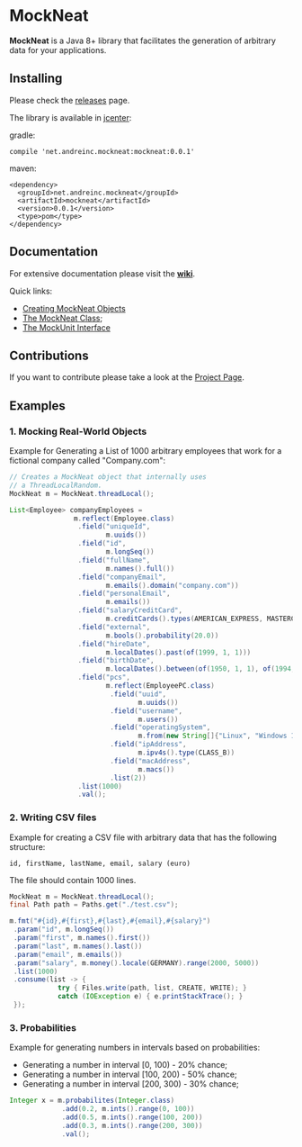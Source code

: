# MockNeat

**MockNeat** is a Java 8+ library that facilitates the generation of arbitrary data for your applications. 

## Installing

Please check the [releases](https://github.com/nomemory/mockneat/releases) page. 

The library is available in [jcenter](https://bintray.com/nomemory/maven/mockneat):

gradle:
```
compile 'net.andreinc.mockneat:mockneat:0.0.1'
```

maven:
```
<dependency>
  <groupId>net.andreinc.mockneat</groupId>
  <artifactId>mockneat</artifactId>
  <version>0.0.1</version>
  <type>pom</type>
</dependency>
```

## Documentation 

For extensive documentation please visit the **[wiki](https://github.com/nomemory/mockneat/wiki)**. 

Quick links: 

- [Creating MockNeat Objects](https://github.com/nomemory/mockneat/wiki/Creating--a-MockNeat-object)
- [The MockNeat Class](https://github.com/nomemory/mockneat/wiki/MockNeat);
- [The MockUnit Interface](https://github.com/nomemory/mockneat/wiki/MockUnits)

## Contributions

If you want to contribute please take a look at the [Project Page](https://github.com/nomemory/mockneat/projects/1).

## Examples

### 1. Mocking Real-World Objects

Example for Generating a List<Employee> of 1000 arbitrary employees that work for a fictional company called "Company.com":

```java
// Creates a MockNeat object that internally uses
// a ThreadLocalRandom.
MockNeat m = MockNeat.threadLocal();

List<Employee> companyEmployees =
                m.reflect(Employee.class)
                 .field("uniqueId",
                        m.uuids())
                 .field("id",
                        m.longSeq())
                 .field("fullName",
                        m.names().full())
                 .field("companyEmail",
                        m.emails().domain("company.com"))
                 .field("personalEmail",
                        m.emails())
                 .field("salaryCreditCard",
                        m.creditCards().types(AMERICAN_EXPRESS, MASTERCARD))
                 .field("external",
                        m.bools().probability(20.0))
                 .field("hireDate",
                        m.localDates().past(of(1999, 1, 1)))
                 .field("birthDate",
                        m.localDates().between(of(1950, 1, 1), of(1994, 1, 1)))
                 .field("pcs",
                        m.reflect(EmployeePC.class)
                         .field("uuid",
                                m.uuids())
                         .field("username",
                                m.users())
                         .field("operatingSystem",
                                m.from(new String[]{"Linux", "Windows 10", "Windows 8"}))
                         .field("ipAddress",
                                m.ipv4s().type(CLASS_B))
                         .field("macAddress",
                                m.macs())
                         .list(2))
                 .list(1000)
                 .val();
```

### 2. Writing CSV files

Example for creating a CSV file with arbitrary data that has the following structure:

`id, firstName, lastName, email, salary (euro)`

The file should contain 1000 lines.

```java
MockNeat m = MockNeat.threadLocal();
final Path path = Paths.get("./test.csv");

m.fmt("#{id},#{first},#{last},#{email},#{salary}")
 .param("id", m.longSeq())
 .param("first", m.names().first())
 .param("last", m.names().last())
 .param("email", m.emails())
 .param("salary", m.money().locale(GERMANY).range(2000, 5000))
 .list(1000)
 .consume(list -> {
            try { Files.write(path, list, CREATE, WRITE); }
            catch (IOException e) { e.printStackTrace(); }
 });
```

### 3. Probabilities

Example for generating numbers in intervals based on probabilities: 
- Generating a number in interval [0, 100) - 20% chance;
- Generating a number in interval [100, 200) - 50% chance;
- Generating a number in interval [200, 300) - 30% chance;

```java
Integer x = m.probabilites(Integer.class)
             .add(0.2, m.ints().range(0, 100))
             .add(0.5, m.ints().range(100, 200))
             .add(0.3, m.ints().range(200, 300))
             .val();
```

